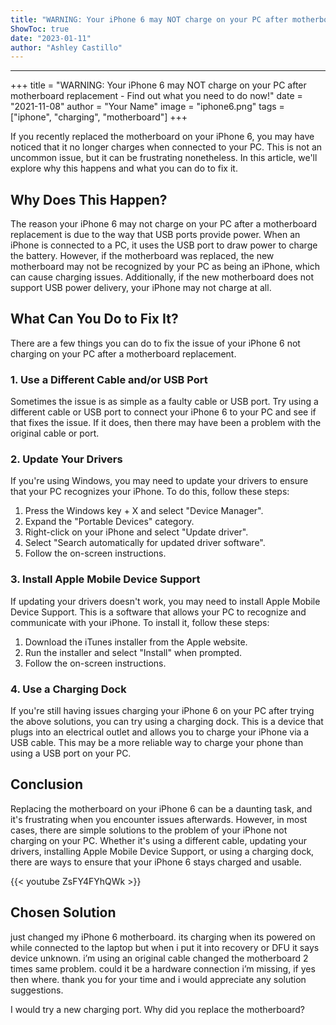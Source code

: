 ```yaml
---
title: "WARNING: Your iPhone 6 may NOT charge on your PC after motherboard replacement - Find out what you need to do now!"
ShowToc: true 
date: "2023-01-11"
author: "Ashley Castillo"
---
```

*****
+++
title = "WARNING: Your iPhone 6 may NOT charge on your PC after motherboard replacement - Find out what you need to do now!"
date = "2021-11-08"
author = "Your Name"
image = "iphone6.png"
tags = ["iphone", "charging", "motherboard"]
+++

If you recently replaced the motherboard on your iPhone 6, you may have noticed that it no longer charges when connected to your PC. This is not an uncommon issue, but it can be frustrating nonetheless. In this article, we'll explore why this happens and what you can do to fix it.

## Why Does This Happen?

The reason your iPhone 6 may not charge on your PC after a motherboard replacement is due to the way that USB ports provide power. When an iPhone is connected to a PC, it uses the USB port to draw power to charge the battery. However, if the motherboard was replaced, the new motherboard may not be recognized by your PC as being an iPhone, which can cause charging issues. Additionally, if the new motherboard does not support USB power delivery, your iPhone may not charge at all.

## What Can You Do to Fix It?

There are a few things you can do to fix the issue of your iPhone 6 not charging on your PC after a motherboard replacement.

### 1. Use a Different Cable and/or USB Port

Sometimes the issue is as simple as a faulty cable or USB port. Try using a different cable or USB port to connect your iPhone 6 to your PC and see if that fixes the issue. If it does, then there may have been a problem with the original cable or port.

### 2. Update Your Drivers

If you're using Windows, you may need to update your drivers to ensure that your PC recognizes your iPhone. To do this, follow these steps:

1. Press the Windows key + X and select "Device Manager".
2. Expand the "Portable Devices" category.
3. Right-click on your iPhone and select "Update driver".
4. Select "Search automatically for updated driver software".
5. Follow the on-screen instructions.

### 3. Install Apple Mobile Device Support

If updating your drivers doesn't work, you may need to install Apple Mobile Device Support. This is a software that allows your PC to recognize and communicate with your iPhone. To install it, follow these steps:

1. Download the iTunes installer from the Apple website. 
2. Run the installer and select "Install" when prompted.
3. Follow the on-screen instructions.

### 4. Use a Charging Dock

If you're still having issues charging your iPhone 6 on your PC after trying the above solutions, you can try using a charging dock. This is a device that plugs into an electrical outlet and allows you to charge your iPhone via a USB cable. This may be a more reliable way to charge your phone than using a USB port on your PC.

## Conclusion

Replacing the motherboard on your iPhone 6 can be a daunting task, and it's frustrating when you encounter issues afterwards. However, in most cases, there are simple solutions to the problem of your iPhone not charging on your PC. Whether it's using a different cable, updating your drivers, installing Apple Mobile Device Support, or using a charging dock, there are ways to ensure that your iPhone 6 stays charged and usable.

{{< youtube ZsFY4FYhQWk >}} 



## Chosen Solution
 just changed my  iPhone 6 motherboard. its charging when its powered on while connected to the laptop but when i put it into recovery or DFU it says device unknown. i’m using an original cable changed the motherboard 2 times same problem. could it be a hardware connection i’m missing, if yes then where.
thank you for your time and i would appreciate any solution suggestions.

 I would try a new charging port. Why did you replace the motherboard?




